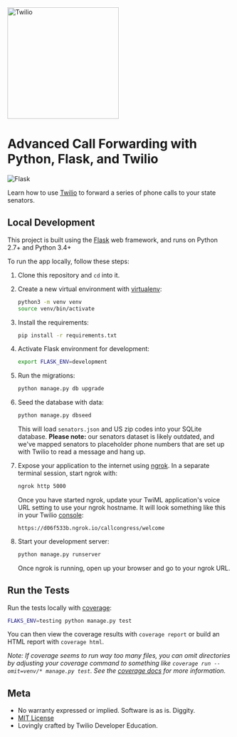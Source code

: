 <a href="https://www.twilio.com">
  <img src="https://static0.twilio.com/marketing/bundles/marketing/img/logos/wordmark-red.svg" alt="Twilio" width="250" />
</a>

# Advanced Call Forwarding with Python, Flask, and Twilio

![Flask](https://github.com/TwilioDevEd/call-forwarding-flask/workflows/Flask/badge.svg)

Learn how to use [Twilio](https://www.twilio.com) to forward a series of phone calls to your state senators.

## Local Development

This project is built using the [Flask](http://flask.pocoo.org/) web framework, and runs on Python 2.7+ and Python 3.4+

To run the app locally, follow these steps:

1. Clone this repository and `cd` into it.

1. Create a new virtual environment with [virtualenv](https://virtualenv.pypa.io/en/latest/):

   ```bash
   python3 -m venv venv
   source venv/bin/activate
   ```

1. Install the requirements:

   ```bash
   pip install -r requirements.txt
   ```
   
1. Activate Flask environment for development:
   
   ```bash
   export FLASK_ENV=development
   ```

1. Run the migrations:

   ```bash
   python manage.py db upgrade
   ```

1. Seed the database with data:

   ```bash
   python manage.py dbseed
   ```

   This will load `senators.json` and US zip codes into your SQLite database.
   **Please note:** our senators dataset is likely outdated, and we've mapped senators to placeholder phone numbers that are set up with Twilio to read a message and hang up.

1. Expose your application to the internet using
   [ngrok](https://www.twilio.com/blog/2015/09/6-awesome-reasons-to-use-ngrok-when-testing-webhooks.html).
   In a separate terminal session, start ngrok with:

   ```bash
   ngrok http 5000
   ```

   Once you have started ngrok, update your TwiML application's voice URL setting to use your ngrok hostname. It will look something like this in your Twilio [console](https://www.twilio.com/console/phone-numbers/):

   `https://d06f533b.ngrok.io/callcongress/welcome`

1. Start your development server:

   ```bash
   python manage.py runserver
   ```

   Once ngrok is running, open up your browser and go to your ngrok URL.

## Run the Tests
Run the tests locally with [coverage](http://coverage.readthedocs.org/):

```bash
FLAKS_ENV=testing python manage.py test
```

You can then view the coverage results with `coverage report` or build an HTML report with `coverage html`.

*Note: If coverage seems to run way too many files, you can omit directories by adjusting your coverage command to something like `coverage run --omit=venv/* manage.py test`. See the [coverage docs](http://coverage.readthedocs.org/) for more information.*

## Meta
* No warranty expressed or implied. Software is as is. Diggity.
* [MIT License](https://opensource.org/licenses/mit-license.html)
* Lovingly crafted by Twilio Developer Education.

